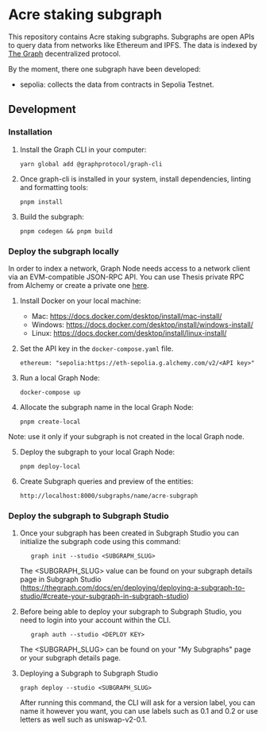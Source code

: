 # Acre staking subgraph

This repository contains Acre staking subgraphs. Subgraphs are open APIs to
query data from networks like Ethereum and IPFS. The data is indexed by [The
Graph](https://thegraph.com/) decentralized protocol.

By the moment, there one subgraph have been developed:

- sepolia: collects the data from contracts in Sepolia Testnet.

## Development

### Installation

1. Install the Graph CLI in your computer:

   ```
   yarn global add @graphprotocol/graph-cli
   ```

2. Once graph-cli is installed in your system, install dependencies, linting and
   formatting tools:

   ```
   pnpm install
   ```

3. Build the subgraph:

   ```
   pnpm codegen && pnpm build
   ```

### Deploy the subgraph locally

In order to index a network, Graph Node needs access to a network client via an
EVM-compatible JSON-RPC API. You can use Thesis private RPC from Alchemy or
create a private one
[here](https://www.alchemy.com/overviews/private-rpc-endpoint).

1. Install Docker on your local machine:

   - Mac: https://docs.docker.com/desktop/install/mac-install/
   - Windows: https://docs.docker.com/desktop/install/windows-install/
   - Linux: https://docs.docker.com/desktop/install/linux-install/

2. Set the API key in the `docker-compose.yaml` file.

   ```
   ethereum: "sepolia:https://eth-sepolia.g.alchemy.com/v2/<API key>"
   ```

3. Run a local Graph Node:

   ```
   docker-compose up
   ```

4. Allocate the subgraph name in the local Graph Node:

   ```
   pnpm create-local
   ```

Note: use it only if your subgraph is not created in the local Graph node.

5. Deploy the subgraph to your local Graph Node:

   ```
   pnpm deploy-local
   ```

6. Create Subgraph queries and preview of the entities:

   ```
   http://localhost:8000/subgraphs/name/acre-subgraph
   ```

### Deploy the subgraph to Subgraph Studio

1. Once your subgraph has been created in Subgraph Studio you can initialize the subgraph code using this command:

   ```
      graph init --studio <SUBGRAPH_SLUG>
   ```

   The <SUBGRAPH_SLUG> value can be found on your subgraph details page in Subgraph Studio
   (https://thegraph.com/docs/en/deploying/deploying-a-subgraph-to-studio/#create-your-subgraph-in-subgraph-studio)

2. Before being able to deploy your subgraph to Subgraph Studio, you need to login into your account within the CLI.

   ```
      graph auth --studio <DEPLOY KEY>
   ```

   The <SUBGRAPH_SLUG> can be found on your "My Subgraphs" page or your subgraph details page.

3. Deploying a Subgraph to Subgraph Studio

   ```
   graph deploy --studio <SUBGRAPH_SLUG>
   ```

   After running this command, the CLI will ask for a version label, you can name it however you want, you can use labels such as 0.1 and 0.2 or use letters as well such as uniswap-v2-0.1.
